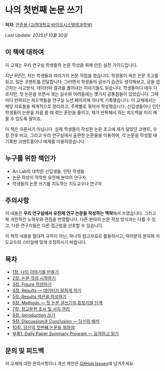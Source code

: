 # 나의 첫번째 논문 쓰기

**저자**: [안준용 (고려대학교 바이오시스템의과학부)](https://joonanlab.github.io/team/)

*Last Update: 2025년 10월 30일*

## 이 책에 대하여

이 교재는 우리 연구실 학생들의 논문 작성을 위해 만든 실전 가이드입니다.

지난 6년간, 저는 학생들과 여러가지 논문 작업을 했습니다. 학생들이 써온 논문 초고를 읽고, 많은 코멘트를 전달합니다. 그러면서 학생들의 글쓰기 습관도 생각해보고, 글을 접근하는 사고방식, 데이터와 결과를 풀어내는 이야기들도 읽습니다. 학생들마다 매우 다르지만, 첫 논문을 쓰면서 겪는 실수와 어려움에는 몇가지 공통점들이 있었습니다. 그때마다 반복되는 피드백들을 연구실 노션 페이지에 하나씩 기록했습니다. 이 교재에서는 해당 자료들을 체계적으로 정리하고, 주제별로 묶어서 작성했습니다. 신입생들이나 인턴 학생들이 논문을 처음 쓸 때 겪는 혼란을 줄이고, 제가 반복해서 하는 피드백을 미리 배울 수 있도록 말이죠.

이 책은 이론서가 아닙니다. 실제 학생들이 작성한 논문 초고에 제가 달았던 코멘트, 수정 전후 비교, 그리고 우리 연구실에서 출판한 논문들을 이용하여, 각 논문을 작성할 때 기록한 코멘트들이나 예제를 이용하였습니다. 

## 누구를 위한 책인가

- An Lab의 대학원 신입생들, 인턴 학생들
- 논문 작성이 막막한 유전체 분야의 연구자
- 학생들의 논문 쓰기를 지도하는 지도교수나 연구자

## 주의사항

이 내용은 **우리 연구실에서 유전체 연구 논문을 작성하는 맥락**에서 쓰였습니다. 그리고 제 개인적인 노하우와 관점을 반영합니다. 다른 분야의 논문 작성 방식과는 다를 수 있고, 다른 연구자들은 다른 접근법을 선호할 수 있습니다. 

이 책의 내용을 절대적 규칙이 아닌, 하나의 참고자료로 활용하시고, 여러분의 분야와 지도교수의 스타일에 맞게 조정하시기 바랍니다.

## 목차
- [1장. 나의 이야기를 만들기](chapters/chapter1.md)
- [2장. 논문 작성 시작하기](chapters/chapter2.md)
- [3장. Figure 작성하기](chapters/chapter3.md)
- [4장. Results — 데이터가 말하게 하기](chapters/chapter4.md)
- [5장. Results 섹션을 작성하기](chapters/chapter5.md)
- [6장. Methods — 첫 논문 글쓰기의 튜토리얼 단계](chapters/chapter6.md)
- [7장. 참고문헌 조사 및 서지 관리](chapters/chapter7.md)
- [8장. Introduction 쓰기](chapters/chapter8.md)
- [9장. Discussion과 Conclusion — 당신의 해석](chapters/chapter9.md)
- [10장. 당신의 첫번째 논문을 위하여](chapters/chapter10.md)
- [부록1. Daily Paper Summary Program — 요약하고 읽기](chapters/appendix1.md)



## 문의 및 피드백
이 교재에 대한 문의사항이나 개선 제안은 [GitHub Issues](https://github.com/chaek-union/how-to-write-paper)에 남겨주세요.